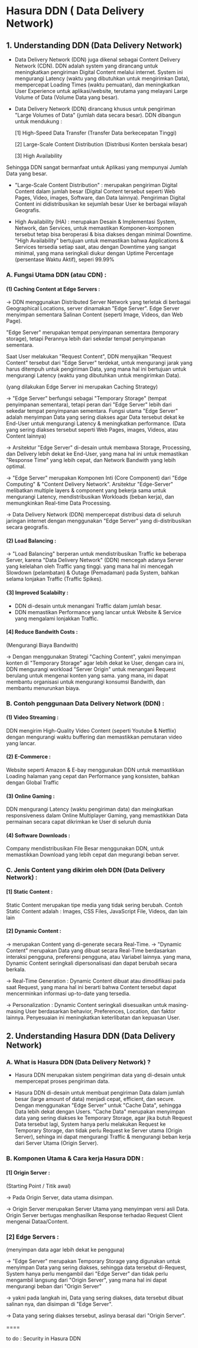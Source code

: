 # Hasura DDN ( Data Delivery Network)

## 1. Understanding DDN (Data Delivery Network)

- Data Delivery Network (DDN) juga dikenal sebagai Content Delivery Network (CDN).
DDN adalah system yang dirancang untuk meningkatkan pengiriman Digital Content melalui internet.
System ini mengurangi Latency (waktu yang dibutuhkan untuk mengirimkan Data), mempercepat Loading Times (waktu pemuatan), dan meningkatkan User Experience untuk aplikasi/website, terutama yang melayani Large Volume of Data (Volume Data yang besar).

- Data Delivery Network (DDN) dirancang khusus untuk pengiriman "Large Volumes of Data" (jumlah data secara besar).
DDN dibangun untuk mendukung :

  [1] High-Speed Data Transfer (Transfer Data berkecepatan Tinggi)
  
  [2] Large-Scale Content Distribution (Distribusi Konten berskala besar)
  
  [3] High Availability

Sehingga DDN sangat bermanfaat untuk Aplikasi yang mempunyai Jumlah Data yang besar.

- "Large-Scale Content Distribution" : 
merupakan pengiriman Digital Content dalam jumlah besar (Digital Content tersebut seperti Web Pages, Video, images, Software, dan Data lainnya).
Pengiriman Digital Content ini didistribusikan ke sejumlah besar User ke berbagai wilayah Geografis.

- High Availability (HA) :
merupakan Desain & Implementasi System, Network, dan Services, 
untuk memastikan Komponen-komponen tersebut tetap bisa beroperasi & bisa diakses dengan minimal Downtime.
"High Availability" bertujuan untuk memastikan bahwa Applications & Services tersedia setiap saat, atau dengan Downtime yang sangat minimal,
yang mana seringkali diukur dengan Uptime Percentage (persentase Waktu Aktif), seperi 99.99% 

### A. Fungsi Utama DDN (atau CDN) : 
#### (1) Caching Content at Edge Servers :

-> DDN menggunakan Distributed Server Network yang terletak di berbagai Geographical Locations, server dinamakan "Edge Server".
Edge Server menyimpan sementara Salinan Content (seperti Image, Videos, dan Web Page).

"Edge Server" merupakan tempat penyimpanan sementara (temporary storage), tetapi Perannya lebih dari sekedar tempat penyimpanan sementara.

Saat User melakukan "Request Content", DDN menyajikan "Request Content" tersebut dari "Edge Server" terdekat, untuk mengurangi jarak yang harus ditempuh untuk pengiriman Data, yang mana hal ini bertujuan untuk mengurangi Latency (waktu yang dibutuhkan untuk mengirimkan Data).

(yang dilakukan Edge Server ini merupakan Caching Strategy)


-> "Edge Server" berfungsi sebagai "Temporary Storage" (tempat penyimpanan sementara),
tetapi peran dari "Edge Server" lebih dari sekedar tempat penyimpanan sementara.
Fungsi utama "Edge Server" adalah menyimpan Data yang sering diakses agar Data tersebut dekat ke End-User untuk mengurangi Latency & meningkatkan performance.
(Data yang sering diakses tersebut seperti Web Pages, images, Videos, atau Content lainnya)

-> Arsitektur "Edge Server" di-desain untuk membawa Storage, Processing, dan Delivery lebih dekat ke End-User, yang mana hal ini untuk memastikan "Response Time" yang lebih cepat, dan Network Bandwith yang lebih optimal.

-> "Edge Server" merupakan Komponen Inti (Core Component) dari "Edge Computing" & "Content Delivery Network".
Arsitektur "Edge-Server" melibatkan multiple layers & component yang bekerja sama untuk mengurangi Latency, mendistribusikan Workloads (beban kerja), dan memungkinkan Real-time Data Processing.

-> Data Delivery Network (DDN) mempercepat distribusi data di seluruh jaringan internet dengan menggunakan "Edge Server" yang di-distribusikan secara geografis.

#### (2) Load Balancing : 

-> "Load Balancing" berperan untuk mendistribusikan Traffic ke beberapa Server,
karena "Data Delivery Network" (DDN) mencegah adanya Server yang kelelahan oleh Traffic yang tinggi.
yang mana hal ini mencegah Slowdown (pelambatan) & Outage (Pemadaman) pada System, bahkan selama lonjakan Traffic (Traffic Spikes). 


#### {3] Improved Scalabilty :

- DDN di-desain untuk menangani Traffic dalam jumlah besar.
- DDN memastikan Performance yang lancar untuk Website & Service yang mengalami lonjakkan Traffic.

#### [4] Reduce Bandwith Costs :

(Mengurangi Biaya Bandwith)

-> Dengan menggunakan Strategi "Caching Content", yakni menyimpan konten di "Temporary Storage" agar lebih dekat ke User,
dengan cara ini, DDN mengurangi workload "Server Origin" untuk menangani Request berulang untuk mengenai konten yang sama.
yang mana, ini dapat membantu organisasi untuk mengurangi konsumsi Bandwith, dan membantu menurunkan biaya.

### B. Contoh penggunaan Data Delivery Network (DDN) :

#### (1) Video Streaming :
DDN mengirim High-Quality Video Content (seperti Youtube & Netflix) dengan mengurangi waktu buffering dan memastikkan pemutaran video yang lancar.

#### (2) E-Commerce :
Website seperti Amazon & E-bay menggunakan DDN untuk memastikkan Loading halaman yang cepat dan Performance yang konsisten, bahkan dengan Global Traffic

#### (3) Online Gaming :
DDN mengurangi Latency (waktu pengiriman data) dan meingkatkan responsiveness dalam Online Multiplayer Gaming, yang memastikkan Data permainan secara capat dikrimkan ke User di seluruh dunia

#### (4) Software Downloads :
Company mendistribusikan File Besar menggunakan DDN,
untuk memastikkan Download yang lebih cepat dan megurangi beban server.


### C. Jenis Content yang dikirim oleh DDN (Data Delivery Network) :

#### [1] Static Content :

Static Content merupakan tipe media yang tidak sering berubah.
Contoh Static Content adalah : Images, CSS Files, JavaScript File, Videos, dan lain lain

#### [2] Dynamic Content :

-> merupakan Content yang di-generate secara Real-Time.
-> "Dynamic Content" merupakan Data yang dibuat secara Real-Time berdasarkan interaksi pengguna, preferensi pengguna, atau Variabel lainnya.
yang mana, Dynamic Content seringkali dipersonalisasi dan dapat berubah secara berkala.

-> Real-Time Generation :
Dynamic Content dibuat atau dimodifikasi pada saat Request,
yang mana hal ini berarti bahwa Content tersebut dapat mencerminkan informasi up-to-date yang tersedia.

-> Personalization :
Dynamic Content seringkali disesuaikan untuk masing-masing User berdasarkan behavior, Preferences, Location, dan faktor lainnya.
Penyesuaian ini meningkatkan keterlibatan dan kepuasan User.


## 2. Understanding Hasura DDN (Data Delivery Network)

### A. What is Hasura DDN (Data Delivery Network) ?

- Hasura DDN merupakan sistem pengiriman data yang di-desain untuk mempercepat proses pengiriman data.

- Hasura DDN di-desain untuk membuat pengiriman Data dalam jumlah besar (large amount of data) menjadi cepat, efficient, dan secure.
Dengan menggunakan "Edge Server" untuk "Cache Data", sehingga Data lebih dekat dengan Users.
"Cache Data" merupakan menyimpan data yang sering diakses ke Temporary Storage, agar jika butuh Request Data tersebut lagi, System hanya perlu melakukan Request ke Temporary Storage, dan tidak perlu Request ke Server utama (Origin Server), sehinga ini dapat mengurangi Traffic & mengurangi beban kerja dari Server Utama (Origin Server).

### B. Komponen Utama & Cara kerja Hasura DDN : 

#### [1] Origin Server :
(Starting Point / Titik awal)

-> Pada Origin Server, data utama disimpan.

-> Origin Server merupakan Server Utama yang menyimpan versi asli Data.
Origin Server bertugas menghasilkan Response terhadao Request Client mengenai Dataa/Content.

### [2] Edge Servers :
(menyimpan data agar lebih dekat ke pengguna)

-> "Edge Server" merupakan Temporary Storage yang digunakan untuk menyimpan Data yang sering diakses, sehingga data tersebut di-Request, System hanya perlu mengambil dari "Edge Server" dan tidak perlu mengambil langsung dari "Origin Server",
yang mana hal ini dapat mengurangi beban dari "Origin Server"

-> yakni pada langkah ini, Data yang sering diakses, data tersebut dibuat salinan nya, dan disimpan di "Edge Server".

-> Data yang sering diakses tersebut, aslinya berasal dari "Origin Server".

====

to do :
Security in Hasura DDN
